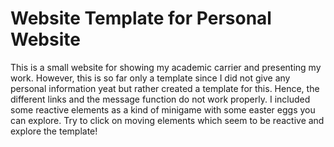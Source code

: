 # Website Template for Personal Website

This is a small website for showing my academic carrier and presenting my work. However, this is so far only a template since I did not give any personal information yeat but rather created a template for this. Hence, the different links and the message function do not work properly. I included some reactive elements as a kind of minigame with some easter eggs you can explore. Try to click on moving elements which seem to be reactive and explore the template!